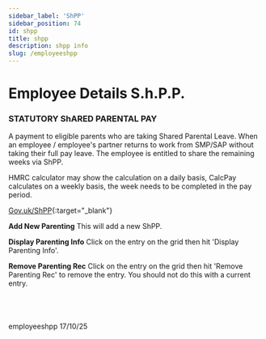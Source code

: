 ```yaml
---
sidebar_label: 'ShPP'
sidebar_position: 74
id: shpp
title: shpp
description: shpp info
slug: /employeeshpp 
---
```


# Employee Details S.h.P.P.

### STATUTORY ShARED PARENTAL PAY

A payment to eligible parents who are taking Shared Parental Leave.
When an employee / employee's partner returns to work from SMP/SAP  without taking their full pay leave. The employee is entitled to share the remaining weeks via ShPP.

HMRC calculator may show the calculation on a daily basis, CalcPay calculates on a weekly basis, the week needs to be completed in the pay period.

[Gov.uk/ShPP](https://www.gov.uk/shared-parental-leave-and-pay){:target="_blank"}

**Add New Parenting** 
This will add a new ShPP.

**Display Parenting Info** 
Click on the entry on the grid then hit 'Display Parenting Info'.

**Remove Parenting Rec**
Click on the entry on the grid then hit 'Remove Parenting Rec' to remove the entry.
You should not do this with a current entry.
<br/>
<br/>
<br/>
<br/>
<br/>
employeeshpp 17/10/25